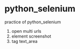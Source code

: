 # python_selenium
practice of python_selenium
1. open multi urls
2. element screenshot
3. tag text_area
